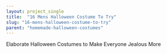 ```yaml
---
layout: project_single
title:  "16 Mens Halloween Costume To Try"
slug: "16-mens-halloween-costume-to-try"
parent: "homemade-halloween-costumes"
---
```

Elaborate Halloween Costumes to Make Everyone Jealous                                                                                                                                                                                 More